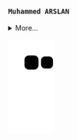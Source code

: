 ### `Muhammed ARSLAN`


<details>
  <summary>More...</summary>
  <img src="https://github-readme-stats.vercel.app/api?username=muharsln&show_icons=true&theme=tokyonight&repo=Muhammed_ARSLAN" />
</details>


![snake gif](https://github.com/muharsln/muharsln/blob/output/github-contribution-grid-snake.svg)
